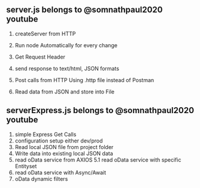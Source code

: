 server.js belongs to @somnathpaul2020 youtube
----------------------------------------------------
1. createServer from HTTP
2. Run node Automatically for every change
3. Get Request Header
4. send response to text/html, JSON formats

5. Post calls from HTTP
   Using .http file instead of Postman

6. Read data from JSON and store into File

serverExpress.js belongs to @somnathpaul2020 youtube
----------------------------------------------------
1. simple Express Get Calls
2. configuration setup either dev/prod
3. Read local JSON file from project folder
4. Write data into existing local JSON data
5. read oData service from AXIOS
   5.1 read oData service with specific Entityset
6. read oData service with Async/Await
7. oData dynamic filters